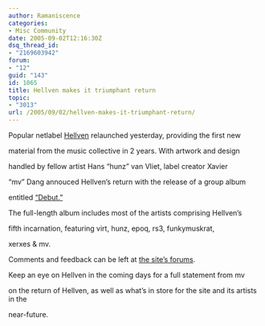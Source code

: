 ```yaml
---
author: Ramaniscence
categories:
- Misc Community
date: 2005-09-02T12:16:30Z
dsq_thread_id:
- "2169603942"
forum:
- "12"
guid: "143"
id: 1065
title: Hellven makes it triumphant return
topic:
- "3013"
url: /2005/09/02/hellven-makes-it-triumphant-return/
---
```


Popular netlabel <a target="_self" href="http://www.hellven.org/">Hellven</a> relaunched yesterday, providing the first new
  
material from the music collective in 2 years. With artwork and design
  
handled by fellow artist Hans &#8220;hunz&#8221; van Vliet, label creator Xavier
  
&#8220;mv&#8221; Dang annouced Hellven&#8217;s return with the release of a group album
  
entitled <a target="_self" href="http://www.hellven.org/hlv00.html">&#8220;Debut.&#8221;</a>
  
<a target="_self" href="http://www.hellven.org/hlv00.html"></a> The full-length album includes most of the artists comprising Hellven&#8217;s
  
fifth incarnation, featuring virt, hunz, epoq, rs3, funkymuskrat,
  
xerxes & mv.

Comments and feedback can be left at <a href="http://www.hellven.org/phpBB/" target="_self">the site&#8217;s forums</a>.
  
Keep an eye on Hellven in the coming days for a full statement from mv
  
on the return of Hellven, as well as what&#8217;s in store for the site and its artists in the
  
near-future.